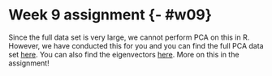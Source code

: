 # Week 9 assignment {- #w09}

Since the full data set is very large, we cannot perform PCA on this in R. However, we have conducted this for you and you can find the full PCA data set [here](https://bios1140.github.io/data/full_village_dogs_pca.tsv). You can also find the eigenvectors [here](https://bios1140.github.io/data/full_village.eigenval). More on this in the assignment!
